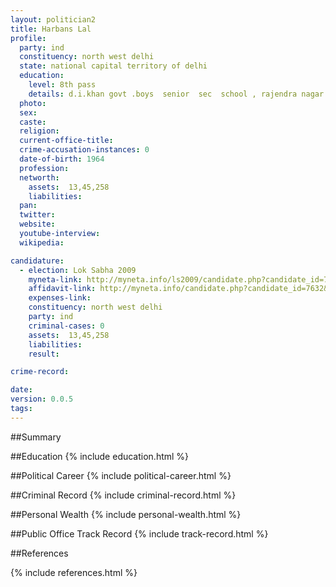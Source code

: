 ```yaml
---
layout: politician2
title: Harbans Lal
profile: 
  party: ind
  constituency: north west delhi
  state: national capital territory of delhi
  education: 
    level: 8th pass
    details: d.i.khan govt .boys  senior  sec  school , rajendra nagar  new delhi  1974
  photo: 
  sex: 
  caste: 
  religion: 
  current-office-title: 
  crime-accusation-instances: 0
  date-of-birth: 1964
  profession: 
  networth: 
    assets:  13,45,258
    liabilities: 
  pan: 
  twitter: 
  website: 
  youtube-interview: 
  wikipedia: 

candidature: 
  - election: Lok Sabha 2009
    myneta-link: http://myneta.info/ls2009/candidate.php?candidate_id=7632
    affidavit-link: http://myneta.info/candidate.php?candidate_id=7632&scan=original
    expenses-link: 
    constituency: north west delhi 
    party: ind
    criminal-cases: 0
    assets:  13,45,258
    liabilities: 
    result:  

crime-record: 

date: 
version: 0.0.5
tags: 
---
```

##Summary


##Education
{% include education.html %}


##Political Career
{% include political-career.html %}


##Criminal Record
{% include criminal-record.html %}


##Personal Wealth
{% include personal-wealth.html %}


##Public Office Track Record
{% include track-record.html %}


##References


{% include references.html %}